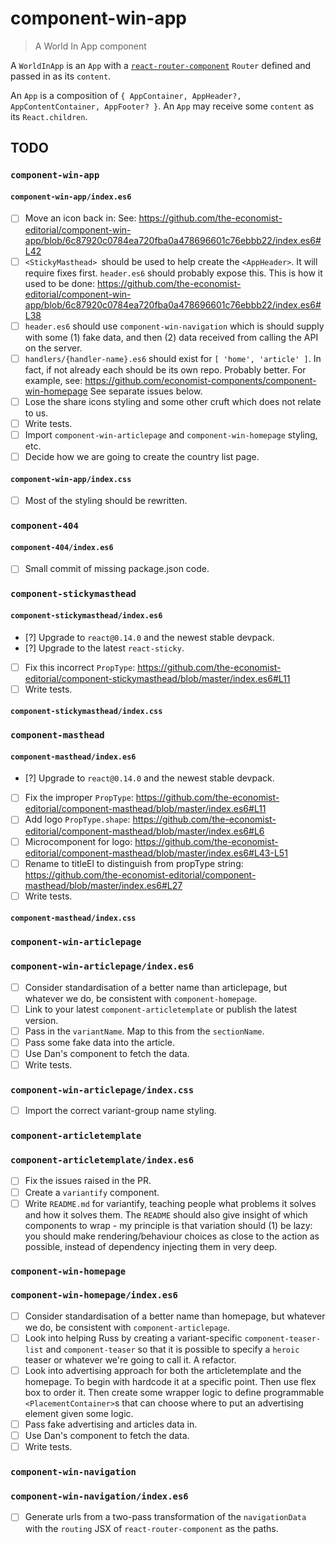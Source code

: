 # component-win-app
> A World In App component

A `WorldInApp` is an `App` with a [`react-router-component`](https://github.com/STRML/react-router-component)
`Router` defined and passed in as its `content`.

An `App` is a composition of `{ AppContainer, AppHeader?, AppContentContainer, AppFooter? }`.
An `App` may receive some `content` as its `React.children`.

## TODO

### `component-win-app`

#### `component-win-app/index.es6`
- [ ] Move an icon back in:
      See: https://github.com/the-economist-editorial/component-win-app/blob/6c87920c0784ea720fba0a478696601c76ebbb22/index.es6#L42
- [ ] `<StickyMasthead> `should be used to help create the `<AppHeader>`. It will
      require fixes first. `header.es6` should probably expose this.
      This is how it used to be done:
      https://github.com/the-economist-editorial/component-win-app/blob/6c87920c0784ea720fba0a478696601c76ebbb22/index.es6#L38
- [ ] `header.es6` should use `component-win-navigation` which is should supply
      with some (1) fake data, and then (2) data received from calling the API
      on the server.
- [ ] `handlers/{handler-name}.es6` should exist for `[ 'home', 'article' ]`.
      In fact, if not already each should be its own repo. Probably better.
      For example, see:
      https://github.com/economist-components/component-win-homepage
      See separate issues below.
- [ ] Lose the share icons styling and some other cruft which does not relate to us.
- [ ] Write tests.
- [ ] Import `component-win-articlepage` and `component-win-homepage` styling, etc.
- [ ] Decide how we are going to create the country list page.

#### `component-win-app/index.css`
- [ ] Most of the styling should be rewritten.

### `component-404`

#### `component-404/index.es6`
- [ ] Small commit of missing package.json code.

### `component-stickymasthead`

#### `component-stickymasthead/index.es6`
- [?] Upgrade to `react@0.14.0` and the newest stable devpack.
- [?] Upgrade to the latest `react-sticky`.
- [ ] Fix this incorrect `PropType`:
      https://github.com/the-economist-editorial/component-stickymasthead/blob/master/index.es6#L11
- [ ] Write tests.

#### `component-stickymasthead/index.css`

### `component-masthead`

#### `component-masthead/index.es6`
- [?] Upgrade to `react@0.14.0` and the newest stable devpack.
- [ ] Fix the improper `PropType`:
      https://github.com/the-economist-editorial/component-masthead/blob/master/index.es6#L11
- [ ] Add logo `PropType.shape`:
      https://github.com/the-economist-editorial/component-masthead/blob/master/index.es6#L6
- [ ] Microcomponent for logo:
      https://github.com/the-economist-editorial/component-masthead/blob/master/index.es6#L43-L51
- [ ] Rename to titleEl to distinguish from propType string:
      https://github.com/the-economist-editorial/component-masthead/blob/master/index.es6#L27
- [ ] Write tests.

#### `component-masthead/index.css`

### `component-win-articlepage`

### `component-win-articlepage/index.es6`
- [ ] Consider standardisation of a better name than articlepage, but whatever
    we do, be consistent with `component-homepage`.
- [ ] Link to your latest `component-articletemplate` or publish the latest version.
- [ ] Pass in the `variantName`. Map to this from the `sectionName`.
- [ ] Pass some fake data into the article.
- [ ] Use Dan's component to fetch the data.
- [ ] Write tests.

### `component-win-articlepage/index.css`
- [ ] Import the correct variant-group name styling.

### `component-articletemplate`

### `component-articletemplate/index.es6`
- [ ] Fix the issues raised in the PR.
- [ ] Create a `variantify` component.
- [ ] Write `README.md` for variantify, teaching people what problems it solves
      and how it solves them. The `README` should also give insight of which
      components to wrap - my principle is that variation should (1) be lazy:
      you should make rendering/behaviour choices as close to the action
      as possible, instead of dependency injecting them in very deep.

### `component-win-homepage`

### `component-win-homepage/index.es6`
- [ ] Consider standardisation of a better name than homepage, but whatever
      we do, be consistent with `component-articlepage`.
- [ ] Look into helping Russ by creating a variant-specific `component-teaser-list`
      and `component-teaser` so that it is possible to specify a `heroic` teaser
      or whatever we're going to call it. A refactor.
- [ ] Look into advertising approach for both the articletemplate and the homepage.
      To begin with hardcode it at a specific point.
      Then use flex box to order it.
      Then create some wrapper logic to define programmable
      `<PlacementContainer>`s that can choose where to put an advertising
      element given some logic.
- [ ] Pass fake advertising and articles data in.
- [ ] Use Dan's component to fetch the data.
- [ ] Write tests.

### `component-win-navigation`

### `component-win-navigation/index.es6`
- [ ] Generate urls from a two-pass transformation of the `navigationData` with
      the `routing` JSX of `react-router-component` as the paths.
